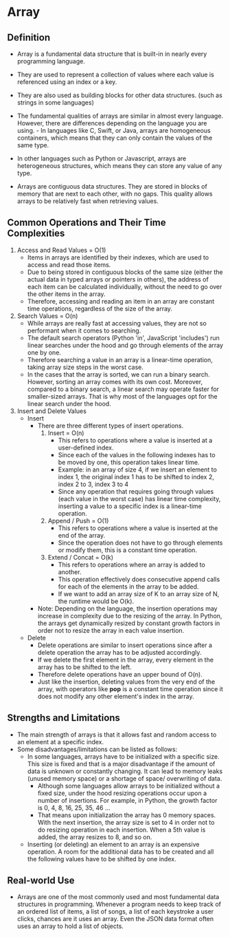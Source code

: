 # Array

## Definition

- Array is a fundamental data structure that is built-in in nearly every programming language.

- They are used to represent a collection of values where each value is referenced using an index or a key.

- They are also used as building blocks for other data structures. (such as strings in some languages)

- The fundamental qualities of arrays are similar in almost every language. However, there are differences depending on the language you are using. - In languages like C, Swift, or Java, arrays are homogeneous containers, which means that they can only contain the values of the same type.

- In other languages such as Python or Javascript, arrays are heterogeneous structures, which means they can store any value of any type.

- Arrays are contiguous data structures. They are stored in blocks of memory that are next to each other, with no gaps. This quality allows arrays to be relatively fast when retrieving values.

## Common Operations and Their Time Complexities

1. Access and Read Values = O(1)
   - Items in arrays are identified by their indexes, which are used to access and read those items.
   - Due to being stored in contiguous blocks of the same size (either the actual data in typed arrays or pointers in others), the address of each item can be calculated individually, without the need to go over the other items in the array.
   - Therefore, accessing and reading an item in an array are constant time operations, regardless of the size of the array.
2. Search Values = O(n)
   - While arrays are really fast at accessing values, they are not so performant when it comes to searching.
   - The default search operators (Python 'in', JavaScript 'includes') run linear searches under the hood and go through elements of the array one by one.
   - Therefore searching a value in an array is a linear-time operation, taking array size steps in the worst case.
   - In the cases that the array is sorted, we can run a binary search. However, sorting an array comes with its own cost. Moreover, compared to a binary search, a linear search may operate faster for smaller-sized arrays. That is why most of the languages opt for the linear search under the hood.
3. Insert and Delete Values
   - Insert
     - There are three different types of insert operations.
       1. Insert = O(n)
          - This refers to operations where a value is inserted at a user-defined index.
          - Since each of the values in the following indexes has to be moved by one, this operation takes linear time.
          - Example: in an array of size 4, if we insert an element to index 1, the original index 1 has to be shifted to index 2, index 2 to 3, index 3 to 4
          - Since any operation that requires going through values (each value in the worst case) has linear time complexity, inserting a value to a specific index is a linear-time operation.
       2. Append / Push = O(1)
          - This refers to operations where a value is inserted at the end of the array.
          - Since the operation does not have to go through elements or modify them, this is a constant time operation.
       3. Extend / Concat = O(k)
          - This refers to operations where an array is added to another.
          - This operation effectively does consecutive append calls for each of the elements in the array to be added.
          - If we want to add an array size of K to an array size of N, the runtime would be O(k).
     - Note: Depending on the language, the insertion operations may increase in complexity due to the resizing of the array. In Python, the arrays get dynamically resized by constant growth factors in order not to resize the array in each value insertion.
   - Delete
     - Delete operations are similar to insert operations since after a delete operation the array has to be adjusted accordingly.
     - If we delete the first element in the array, every element in the array has to be shifted to the left.
     - Therefore delete operations have an upper bound of O(n).
     - Just like the insertion, deleting values from the very end of the array, with operators like **pop** is a constant time operation since it does not modify any other element's index in the array.

## Strengths and Limitations

- The main strength of arrays is that it allows fast and random access to an element at a specific index.
- Some disadvantages/limitations can be listed as follows:
  - In some languages, arrays have to be initialized with a specific size. This size is fixed and that is a major disadvantage if the amount of data is unknown or constantly changing. It can lead to memory leaks (unused memory space) or a shortage of space/ overwriting of data.
    - Although some languages allow arrays to be initialized without a fixed size, under the hood resizing operations occur upon a number of insertions. For example, in Python, the growth factor is 0, 4, 8, 16, 25, 35, 46 ...
    - That means upon initialization the array has 0 memory spaces. With the next insertion, the array size is set to 4 in order not to do resizing operation in each insertion. When a 5th value is added, the array resizes to 8, and so on.
  - Inserting (or deleting) an element to an array is an expensive operation. A room for the additional data has to be created and all the following values have to be shifted by one index.

## Real-world Use

- Arrays are one of the most commonly used and most fundamental data structures in programming. Whenever a program needs to keep track of an ordered list of items, a list of songs, a list of each keystroke a user clicks, chances are it uses an array. Even the JSON data format often uses an array to hold a list of objects.
